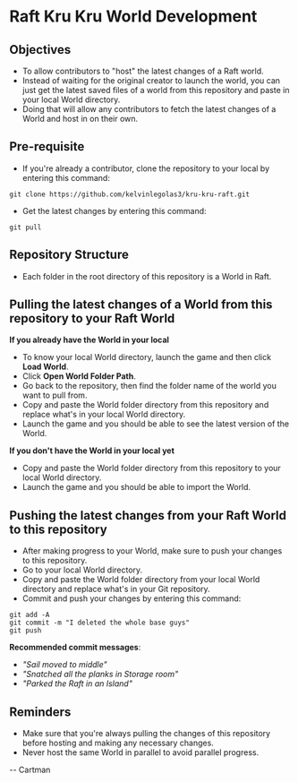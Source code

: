 # Raft Kru Kru World Development


## Objectives
- To allow contributors to "host" the latest changes of a Raft world. 
- Instead of waiting for the original creator to launch the world, you can just get the latest saved files of a world from this repository and paste in your local World directory.
- Doing that will allow any contributors to fetch the latest changes of a World and host in on their own.

## Pre-requisite
- If you're already a contributor, clone the repository to your local by entering this command: 
```
git clone https://github.com/kelvinlegolas3/kru-kru-raft.git
```
- Get the latest changes by entering this command: 
```
git pull
```

## Repository Structure
- Each folder in the root directory of this repository is a World in Raft.

## Pulling the latest changes of a World from this repository to your Raft World
**If you already have the World in your local**
- To know your local World directory, launch the game and then click **Load World**.
- Click **Open World Folder Path**. 
- Go back to the repository, then find the folder name of the world you want to pull from.
- Copy and paste the World folder directory from this repository and replace what's in your local World directory.
- Launch the game and you should be able to see the latest version of the World.

**If you don't have the World in your local yet**
- Copy and paste the World folder directory from this repository to your local World directory.
- Launch the game and you should be able to import the World.

## Pushing the latest changes from your Raft World to this repository
- After making progress to your World, make sure to push your changes to this repository.
- Go to your local World directory.
- Copy and paste the World folder directory from your local World directory and replace what's in your Git repository.
- Commit and push your changes by entering this command: 
```
git add -A
git commit -m "I deleted the whole base guys"
git push
```

**Recommended commit messages**:
- _"Sail moved to middle"_
- _"Snatched all the planks in Storage room"_
- _"Parked the Raft in an Island"_

## Reminders
- Make sure that you're always pulling the changes of this repository before hosting and making any necessary changes.
- Never host the same World in parallel to avoid parallel progress.

-- Cartman
